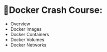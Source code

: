 # 🌟Docker Crash Course:

- Overview
- Docker Images
- Docker Containers
- Docker Volumes
- Docker Networks
